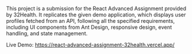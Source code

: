 This project is a submission for the React Advanced Assignment provided by 32Health. It replicates the given demo application, which displays user profiles fetched from an API, 
following all the specified requirements, 
including UI components from Ant Design, responsive design, event handling, and state management.

Live Demo: https://react-advanced-assignment-32health.vercel.app/ 
